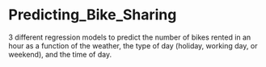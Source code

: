 # Predicting_Bike_Sharing
3 different regression models to predict the number of bikes rented in an hour as a function of the weather,  the type of day (holiday, working day, or weekend),  and the time of day. 
